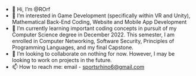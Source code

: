 - 👋 Hi, I’m @ROrf
- 👀 I’m interested in Game Development (specifically within VR and Unity), Mathematical Back-End Coding, Website and Mobile App Development
- 🌱 I’m currently learning important coding concepts in pursuit of my Computer Science degree in December 2022. This semester, I am enrolled in Computer Networking, Software Security, Principles of Programming Languages, and my final Capstone.
- 💞️ I’m looking to collaborate on nothing for now. However, I may be looking to work on projects in the future.
- 📫 How to reach me: email - sportsrhino6@gmail.com

<!---
ROrf/ROrf is a ✨ special ✨ repository because its `README.md` (this file) appears on your GitHub profile.
You can click the Preview link to take a look at your changes.
--->
